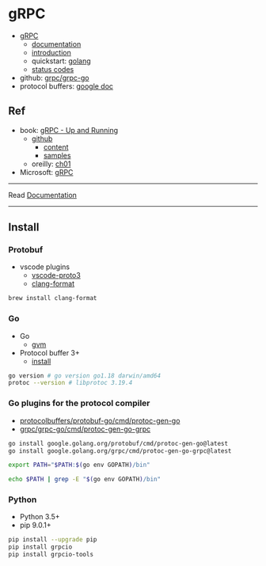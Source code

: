# gRPC

- [gRPC](https://grpc.io/)
  - [documentation](https://grpc.io/docs/)
  - [introduction](https://grpc.io/docs/what-is-grpc/introduction/)
  - quickstart: [golang](https://grpc.io/docs/languages/go/quickstart/)
  - [status codes](https://grpc.github.io/grpc/core/md_doc_statuscodes.html)
- github: [grpc/grpc-go](https://github.com/grpc/grpc-go)
- protocol buffers: [google doc](https://developers.google.com/protocol-buffers)

## Ref

- book: [gRPC - Up and Running](https://grpc-up-and-running.github.io/)
  - [github](https://github.com/grpc-up-and-running)
    - [content](https://github.com/grpc-up-and-running/grpc-up-and-running.github.io)
    - [samples](https://github.com/grpc-up-and-running/samples)
  - oreilly: [ch01](https://www.oreilly.com/library/view/grpc-up-and/9781492058328/ch01.html)
- Microsoft: [gRPC](https://docs.microsoft.com/en-us/dotnet/architecture/cloud-native/grpc)

---

Read [Documentation](docs/README.md)

---

## Install

### Protobuf

- vscode plugins
  - [vscode-proto3](https://marketplace.visualstudio.com/items?itemName=zxh404.vscode-proto3)
  - [clang-format](https://marketplace.visualstudio.com/items?itemName=xaver.clang-format)

```bash
brew install clang-format
```

### Go

- Go
  - [gvm](https://github.com/moovweb/gvm)
- Protocol buffer 3+
  - [install](https://grpc.io/docs/protoc-installation/)

```bash
go version # go version go1.18 darwin/amd64
protoc --version # libprotoc 3.19.4
```

### Go plugins for the protocol compiler

- [protocolbuffers/protobuf-go/cmd/protoc-gen-go](https://github.com/protocolbuffers/protobuf-go/tree/master/cmd/protoc-gen-go)
- [grpc/grpc-go/cmd/protoc-gen-go-grpc](https://github.com/grpc/grpc-go/tree/master/cmd/protoc-gen-go-grpc)

```bash
go install google.golang.org/protobuf/cmd/protoc-gen-go@latest
go install google.golang.org/grpc/cmd/protoc-gen-go-grpc@latest
```

```bash
export PATH="$PATH:$(go env GOPATH)/bin"

echo $PATH | grep -E "$(go env GOPATH)/bin"
```

### Python

- Python 3.5+
- pip 9.0.1+

```bash
pip install --upgrade pip
pip install grpcio
pip install grpcio-tools
```
